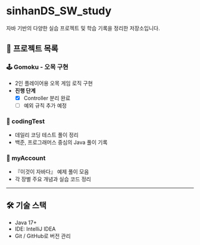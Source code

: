 # sinhanDS_SW_study

자바 기반의 다양한 실습 프로젝트 및 학습 기록을 정리한 저장소입니다.

## 📁 프로젝트 목록

### 🕹️ Gomoku - 오목 구현
- 2인 플레이어용 오목 게임 로직 구현
- **진행 단계**
  - [x] Controller 분리 완료
  - [ ] 예외 규칙 추가 예정

### 📘 codingTest
- 데일리 코딩 테스트 풀이 정리
- 백준, 프로그래머스 중심의 Java 풀이 기록

### 📗 myAccount
- 『이것이 자바다』 예제 풀이 모음
- 각 장별 주요 개념과 실습 코드 정리

---

## 🛠️ 기술 스택
- Java 17+
- IDE: IntelliJ IDEA
- Git / GitHub로 버전 관리
